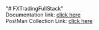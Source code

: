 "# FXTradingFullStack" <br>
Documentation link: [click here](https://github.com/Fahi-deen/FxTradingFullStack/blob/main/Documentation/FxTradingFullStack-UserGuide.pdf) <br>
PostMan Collection Link: [click here](https://www.postman.com/payload-cosmologist-80185876/workspace/fxtradingapi-postman/collection/22896184-4db3877a-d369-462b-8357-9fd0ad3edd54?action=share&creator=22896184)
